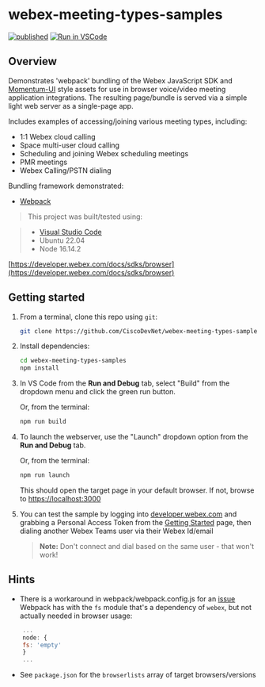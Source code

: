 # webex-meeting-types-samples

[![published](https://static.production.devnetcloud.com/codeexchange/assets/images/devnet-published.svg)](https://testing-developer.cisco.com/codeexchange/github/repo/lingjshi/DNAC-Webex-Teams-Bot-App) [![Run in VSCode](https://img.shields.io/static/v1.svg?label=DevNet&message=Run%20In%20VSCode&color=C623D8)](https://testing-developer.cisco.com/codespace/?id=devenv-vscode-base&community=true&type=vscode&GITHUB_SOURCE_REPO=https://github.com/lingjshi/webex-meeting-types-samples)

## Overview

Demonstrates 'webpack' bundling of the Webex JavaScript SDK and [Momentum-UI](https://github.com/momentum-design/momentum-ui/) style assets for use in browser voice/video meeting application integrations.  The resulting page/bundle is served via a simple light web server as a single-page app.

Includes examples of accessing/joining various meeting types, including:

* 1:1 Webex cloud calling
* Space multi-user cloud calling
* Scheduling and joining Webex scheduling meetings
* PMR meetings
* Webex Calling/PSTN dialing

Bundling framework demonstrated:

* [Webpack](https://webpack.js.org/)

>This project was built/tested using:

>* [Visual Studio Code](https://code.visualstudio.com/)
>* Ubuntu 22.04
>* Node 16.14.2

[https://developer.webex.com/docs/sdks/browser](https://developer.webex.com/docs/sdks/browser)

## Getting started

1. From a terminal, clone this repo using `git`:

    ```bash
    git clone https://github.com/CiscoDevNet/webex-meeting-types-samples.git
    ```

1. Install dependencies:

    ```bash
    cd webex-meeting-types-samples
    npm install
    ```

1. In VS Code from the **Run and Debug** tab, select "Build" from the dropdown menu and click the green run button.

   Or, from the terminal:

   ```bash
   npm run build
   ```

1. To launch the webserver, use the "Launch" dropdown option from the **Run and Debug** tab.

   Or, from the terminal:

   ```bash
   npm run launch
   ```

   This should open the target page in your default browser.  If not, browse to [https://localhost:3000](https://localhost:3000)

1. You can test the sample by logging into [developer.webex.com](https://developer.webex.com) and grabbing a Personal Access Token from the [Getting Started](https://developer.webex.com/docs/api/getting-started) page, then dialing another Webex Teams user via their Webex Id/email

   >**Note:** Don't connect and dial based on the same user - that won't work!

## Hints

* There is a workaround in webpack/webpack.config.js for an [issue](https://github.com/webpack-contrib/css-loader/issues/447) Webpack has with the `fs` module that's a dependency of `webex`, but not actually needed in browser usage:

```javascript
    ...
    node: {
    fs: 'empty'
    }
    ...
```

* See `package.json` for the `browserlists` array of target browsers/versions

